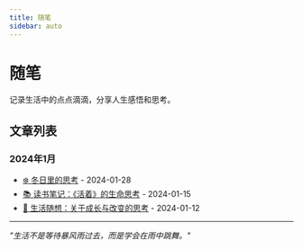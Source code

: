 ```yaml
---
title: 随笔
sidebar: auto
---
```


# 随笔

记录生活中的点点滴滴，分享人生感悟和思考。

## 文章列表

### 2024年1月

- [❄️ 冬日里的思考](./winter-reflection.md) - 2024-01-28
- [📚 读书笔记：《活着》的生命思考](./reading-notes.md) - 2024-01-15
- [🌱 生活随想：关于成长与改变的思考](./life-thoughts.md) - 2024-01-12

---

*"生活不是等待暴风雨过去，而是学会在雨中跳舞。"*